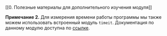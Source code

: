 [[0. Полезные материалы для дополнительного изучения модуля]]

**Примечание 2.** Для измерения времени работы программы мы также можем использовать встроенный модуль `timeit`. Документация по данному модулю доступна по [ссылке](https://docs-python.ru/standart-library/modul-timeit-python/).